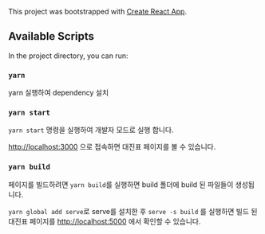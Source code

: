 This project was bootstrapped with [Create React App](https://github.com/facebook/create-react-app).

## Available Scripts

In the project directory, you can run:

### `yarn`
yarn 실행하여 dependency 설치

### `yarn start`
`yarn start` 명령을 실행하여 개발자 모드로 실행 합니다.

[http://localhost:3000](http://localhost:3000) 으로 접속하면 대진표 페이지를 볼 수 있습니다.

### `yarn build`
페이지를 빌드하려면 `yarn build`를 실행하면 build 폴더에 build 된 파일들이 생성됩니다.

`yarn global add serve`로 serve를 설치한 후
`serve -s build` 를 실행하면 빌드 된 대진표 페이지를 [http://localhost:5000](http://localhost:5000) 에서 확인할 수 있습니다.
